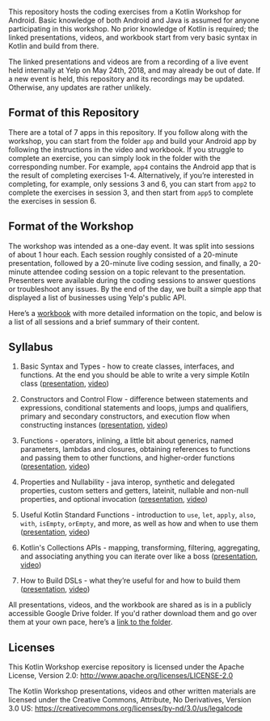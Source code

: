 This repository hosts the coding exercises from a Kotlin Workshop for Android. Basic knowledge of both Android and Java is assumed for anyone participating in this workshop. No prior knowledge of Kotlin is required; the linked presentations, videos, and workbook start from very basic syntax in Kotlin and build from there.

The linked presentations and videos are from a recording of a live event held internally at Yelp on May 24th, 2018, and may already be out of date. If a new event is held, this repository and its recordings may be updated. Otherwise, any updates are rather unlikely.

## Format of this Repository

There are a total of 7 apps in this repository. If you follow along with the workshop, you can start from the folder `app` and build your Android app by following the instructions in the video and workbook. If you struggle to complete an exercise, you can simply look in the folder with the corresponding number. For example, `app4` contains the Android app that is the result of completing exercises 1-4. Alternatively, if you’re interested in completing, for example, only sessions 3 and 6, you can start from `app2` to complete the exercises in session 3, and then start from `app5` to complete the exercises in session 6.

## Format of the Workshop

The workshop was intended as a one-day event. It was split into sessions of about 1 hour each. Each session roughly consisted of a 20-minute presentation, followed by a 20-minute live coding session, and finally, a 20-minute attendee coding session on a topic relevant to the presentation. Presenters were available during the coding sessions to answer questions or troubleshoot any issues. By the end of the day, we built a simple app that displayed a list of businesses using Yelp's public API.

Here’s a [workbook][workbook] with more detailed information on the topic, and below is a list of all sessions and a brief summary of their content.

## Syllabus

1. Basic Syntax and Types - how to create classes, interfaces, and functions. At the end you should be able to write a very simple Kotiln class ([presentation][prezi1], [video][video1])

2. Constructors and Control Flow - difference between statements and expressions, conditional statements and loops, jumps and qualifiers, primary and secondary constructors, and execution flow when constructing instances ([presentation][prezi2], [video][video2])

3. Functions - operators, inlining, a little bit about generics, named parameters, lambdas and closures, obtaining references to functions and passing them to other functions, and higher-order functions ([presentation][prezi3], [video][video3])

4. Properties and Nullability - java interop, synthetic and delegated properties, custom setters and getters, lateinit, ​nullable and non-null properties, and optional invocation ([presentation][prezi4], [video][video4])

5. Useful Kotlin Standard Functions - introduction to `use`, `let`, `apply`, `also`, `with`, `isEmpty`, `orEmpty`, and more, as well as how and when to use them ([presentation][prezi5], [video][video5])

6. Kotlin's Collections APIs - mapping, transforming, filtering, aggregating, and associating anything you can iterate over like a boss ([presentation][prezi6], [video][video6])

7. How to Build DSLs - what they’re useful for and how to build them ([presentation][prezi7], [video][video7])

All presentations, videos, and the workbook are shared as is in a publicly accessible Google Drive folder. If you'd rather download them and go over them at your own pace, here’s a [link to the folder][folder with materials].

## Licenses

This Kotlin Workshop exercise repository is licensed under the Apache License, Version 2.0: http://www.apache.org/licenses/LICENSE-2.0

The Kotlin Workshop presentations, videos and other written materials are licensed under the Creative Commons, Attribute, No Derivatives, Version 3.0 US: https://creativecommons.org/licenses/by-nd/3.0/us/legalcode

[workbook]: https://goo.gl/qUG3es  "Kotlin for Android - Workbook"
[prezi1]: https://goo.gl/yVa19y "Kotlin for Android - Part 1 - Basics (Presentation)"
[video1]: https://goo.gl/TodGcs "Kotlin for Android - Part 1 - Basics (Video)"
[prezi2]: https://goo.gl/E5VYra "Kotlin for Android - Part 2 - Constructors and Control Flow (Presentation)"
[video2]: https://goo.gl/SYNhgM "Kotlin for Android - Part 2 - Constructors and Control Flow (Video)"
[prezi3]: https://goo.gl/VnANmU "Kotlin for Android - Part 3 - Functions (Presentation)"
[video3]: https://goo.gl/uexeNe "Kotlin for Android - Part 3 - Functions (Video)"
[prezi4]: https://goo.gl/vHwgi2 "Kotlin for Android - Part 4 - Properties (Presentation)"
[video4]: https://goo.gl/fxdxro "Kotlin for Android - Part 4 - Properties (Video)"
[prezi5]: https://goo.gl/11UiT1 "Kotlin for Android - Part 5 - std-lib (Presentation)"
[video5]: https://goo.gl/T5RrcZ "Kotlin for Android - Part 5 - std-lib (Video)"
[prezi6]: https://goo.gl/sfvYPh "Kotlin for Android - Part 6 - Collections (Presentation)"
[video6]: https://goo.gl/DoWYj8 "Kotlin for Android - Part 6 - Collections (Video)"
[prezi7]: https://goo.gl/77Zup1 "Kotlin for Android - Part 7 - DSLs (Presentation)"
[video7]: https://goo.gl/wzx3cy "Kotlin for Android - Part 7 - DSLs (Video)"
[folder with materials]: https://goo.gl/F1wEPJ "Kotlin for Android - Drive Folder"
